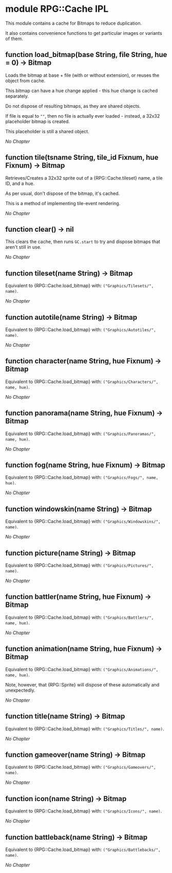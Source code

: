 # module RPG::Cache IPL

This module contains a cache for Bitmaps to reduce duplication.

It also contains convenience functions to get particular images or variants of them.

## function load\_bitmap(base String, file String, hue = 0) -> Bitmap

Loads the bitmap at base + file (with or without extension), or reuses the object from cache.

This bitmap can have a hue change applied - this hue change is cached separately.

Do not dispose of resulting bitmaps, as they are shared objects.

If file is equal to `""`, then no file is actually ever loaded - instead, a 32x32 placeholder bitmap is created.

This placeholder is still a shared object.

*No Chapter*


## function tile(tsname String, tile\_id Fixnum, hue Fixnum) -> Bitmap

Retrieves/Creates a 32x32 sprite out of a {RPG::Cache.tileset} name, a tile ID, and a hue.

As per usual, don't dispose of the bitmap, it's cached.

This is a method of implementing tile-event rendering.

*No Chapter*


## function clear() -> nil

This clears the cache, then runs `GC.start` to try and dispose bitmaps that aren't still in use.

*No Chapter*


## function tileset(name String) -> Bitmap

Equivalent to {RPG::Cache.load\_bitmap} with: `("Graphics/Tilesets/", name)`.

*No Chapter*


## function autotile(name String) -> Bitmap

Equivalent to {RPG::Cache.load\_bitmap} with: `("Graphics/Autotiles/", name)`.

*No Chapter*


## function character(name String, hue Fixnum) -> Bitmap

Equivalent to {RPG::Cache.load\_bitmap} with: `("Graphics/Characters/", name, hue)`.

*No Chapter*


## function panorama(name String, hue Fixnum) -> Bitmap

Equivalent to {RPG::Cache.load\_bitmap} with: `("Graphics/Panoramas/", name, hue)`.

*No Chapter*


## function fog(name String, hue Fixnum) -> Bitmap

Equivalent to {RPG::Cache.load\_bitmap} with: `("Graphics/Fogs/", name, hue)`.

*No Chapter*


## function windowskin(name String) -> Bitmap

Equivalent to {RPG::Cache.load\_bitmap} with: `("Graphics/Windowskins/", name)`.

*No Chapter*


## function picture(name String) -> Bitmap

Equivalent to {RPG::Cache.load\_bitmap} with: `("Graphics/Pictures/", name)`.

*No Chapter*


## function battler(name String, hue Fixnum) -> Bitmap

Equivalent to {RPG::Cache.load\_bitmap} with: `("Graphics/Battlers/", name, hue)`.

*No Chapter*


## function animation(name String, hue Fixnum) -> Bitmap

Equivalent to {RPG::Cache.load\_bitmap} with: `("Graphics/Animations/", name, hue)`.

Note, however, that {RPG::Sprite} will dispose of these automatically and unexpectedly.

*No Chapter*


## function title(name String) -> Bitmap

Equivalent to {RPG::Cache.load\_bitmap} with: `("Graphics/Titles/", name)`.

*No Chapter*


## function gameover(name String) -> Bitmap

Equivalent to {RPG::Cache.load\_bitmap} with: `("Graphics/Gameovers/", name)`.

*No Chapter*


## function icon(name String) -> Bitmap

Equivalent to {RPG::Cache.load\_bitmap} with: `("Graphics/Icons/", name)`.

*No Chapter*


## function battleback(name String) -> Bitmap

Equivalent to {RPG::Cache.load\_bitmap} with: `("Graphics/Battlebacks/", name)`.

*No Chapter*

